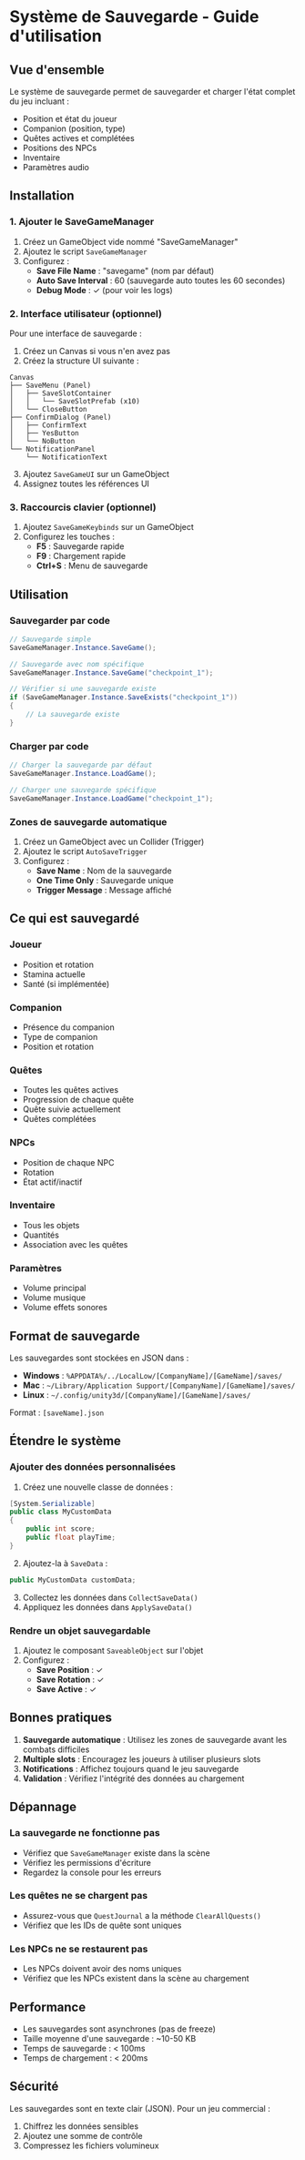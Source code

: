 # Système de Sauvegarde - Guide d'utilisation

## Vue d'ensemble

Le système de sauvegarde permet de sauvegarder et charger l'état complet du jeu incluant :
- Position et état du joueur
- Companion (position, type)
- Quêtes actives et complétées
- Positions des NPCs
- Inventaire
- Paramètres audio

## Installation

### 1. Ajouter le SaveGameManager

1. Créez un GameObject vide nommé "SaveGameManager"
2. Ajoutez le script `SaveGameManager`
3. Configurez :
   - **Save File Name** : "savegame" (nom par défaut)
   - **Auto Save Interval** : 60 (sauvegarde auto toutes les 60 secondes)
   - **Debug Mode** : ✓ (pour voir les logs)

### 2. Interface utilisateur (optionnel)

Pour une interface de sauvegarde :

1. Créez un Canvas si vous n'en avez pas
2. Créez la structure UI suivante :
```
Canvas
├── SaveMenu (Panel)
│   ├── SaveSlotContainer
│   │   └── SaveSlotPrefab (x10)
│   └── CloseButton
├── ConfirmDialog (Panel)
│   ├── ConfirmText
│   ├── YesButton
│   └── NoButton
└── NotificationPanel
    └── NotificationText
```

3. Ajoutez `SaveGameUI` sur un GameObject
4. Assignez toutes les références UI

### 3. Raccourcis clavier (optionnel)

1. Ajoutez `SaveGameKeybinds` sur un GameObject
2. Configurez les touches :
   - **F5** : Sauvegarde rapide
   - **F9** : Chargement rapide
   - **Ctrl+S** : Menu de sauvegarde

## Utilisation

### Sauvegarder par code

```csharp
// Sauvegarde simple
SaveGameManager.Instance.SaveGame();

// Sauvegarde avec nom spécifique
SaveGameManager.Instance.SaveGame("checkpoint_1");

// Vérifier si une sauvegarde existe
if (SaveGameManager.Instance.SaveExists("checkpoint_1"))
{
    // La sauvegarde existe
}
```

### Charger par code

```csharp
// Charger la sauvegarde par défaut
SaveGameManager.Instance.LoadGame();

// Charger une sauvegarde spécifique
SaveGameManager.Instance.LoadGame("checkpoint_1");
```

### Zones de sauvegarde automatique

1. Créez un GameObject avec un Collider (Trigger)
2. Ajoutez le script `AutoSaveTrigger`
3. Configurez :
   - **Save Name** : Nom de la sauvegarde
   - **One Time Only** : Sauvegarde unique
   - **Trigger Message** : Message affiché

## Ce qui est sauvegardé

### Joueur
- Position et rotation
- Stamina actuelle
- Santé (si implémentée)

### Companion
- Présence du companion
- Type de companion
- Position et rotation

### Quêtes
- Toutes les quêtes actives
- Progression de chaque quête
- Quête suivie actuellement
- Quêtes complétées

### NPCs
- Position de chaque NPC
- Rotation
- État actif/inactif

### Inventaire
- Tous les objets
- Quantités
- Association avec les quêtes

### Paramètres
- Volume principal
- Volume musique
- Volume effets sonores

## Format de sauvegarde

Les sauvegardes sont stockées en JSON dans :
- **Windows** : `%APPDATA%/../LocalLow/[CompanyName]/[GameName]/saves/`
- **Mac** : `~/Library/Application Support/[CompanyName]/[GameName]/saves/`
- **Linux** : `~/.config/unity3d/[CompanyName]/[GameName]/saves/`

Format : `[saveName].json`

## Étendre le système

### Ajouter des données personnalisées

1. Créez une nouvelle classe de données :
```csharp
[System.Serializable]
public class MyCustomData
{
    public int score;
    public float playTime;
}
```

2. Ajoutez-la à `SaveData` :
```csharp
public MyCustomData customData;
```

3. Collectez les données dans `CollectSaveData()`
4. Appliquez les données dans `ApplySaveData()`

### Rendre un objet sauvegardable

1. Ajoutez le composant `SaveableObject` sur l'objet
2. Configurez :
   - **Save Position** : ✓
   - **Save Rotation** : ✓
   - **Save Active** : ✓

## Bonnes pratiques

1. **Sauvegarde automatique** : Utilisez les zones de sauvegarde avant les combats difficiles
2. **Multiple slots** : Encouragez les joueurs à utiliser plusieurs slots
3. **Notifications** : Affichez toujours quand le jeu sauvegarde
4. **Validation** : Vérifiez l'intégrité des données au chargement

## Dépannage

### La sauvegarde ne fonctionne pas
- Vérifiez que `SaveGameManager` existe dans la scène
- Vérifiez les permissions d'écriture
- Regardez la console pour les erreurs

### Les quêtes ne se chargent pas
- Assurez-vous que `QuestJournal` a la méthode `ClearAllQuests()`
- Vérifiez que les IDs de quête sont uniques

### Les NPCs ne se restaurent pas
- Les NPCs doivent avoir des noms uniques
- Vérifiez que les NPCs existent dans la scène au chargement

## Performance

- Les sauvegardes sont asynchrones (pas de freeze)
- Taille moyenne d'une sauvegarde : ~10-50 KB
- Temps de sauvegarde : < 100ms
- Temps de chargement : < 200ms

## Sécurité

Les sauvegardes sont en texte clair (JSON). Pour un jeu commercial :
1. Chiffrez les données sensibles
2. Ajoutez une somme de contrôle
3. Compressez les fichiers volumineux